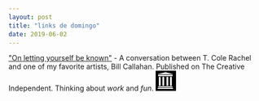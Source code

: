 ```yaml
---
layout: post
title: "links de domingo"
date: 2019-06-02
---
```


["On letting yourself be known"](https://thecreativeindependent.com/people/musician-bill-callahan-on-letting-yourself-be-known/?utm_source=Weekly+Digest&utm_campaign=f703d7a72b-tciweekly_COPY_01&utm_medium=email&utm_term=0_6d839791f5-f703d7a72b-179443201) - A conversation between T. Cole Rachel and one of my favorite artists, Bill Callahan. Published on The Creative Independent. Thinking about _work_ and _fun_. [![Internet Archive record](/assets/InternetArchiveLogo.jpg)](https://web.archive.org/web/20190602152016/https://thecreativeindependent.com/people/musician-bill-callahan-on-letting-yourself-be-known/?utm_source=Weekly+Digest&utm_campaign=f703d7a72b-tciweekly_COPY_01&utm_medium=email&utm_term=0_6d839791f5-f703d7a72b-179443201)
